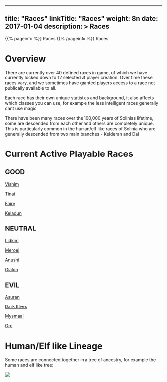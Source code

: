 
---
title: "Races"
linkTitle: "Races"
weight: 8n
date: 2017-01-04
description: >
 Races
---

{{% pageinfo %}}
Races
{{% /pageinfo %}}
Races

# Overview

There are currently over 40 defined races in game, of which we have currently locked down to 12 selected at player creation. Over time these races vary, and we sometimes have granted players access to a race not publically available to all.

Each race has their own unique statistics and background, it also affects which classes you can use, for example the  less intelligent races generally cant use magic

There have been many races over the 100,000 years of Solinias lifetime, some are descended from each other and others are completely unique. This is particularly common in the human/elf like races of Solinia who are generally descended from two main branches - Kelderan and Dal

# Current Active Playable Races

## GOOD

[Vishim](https://www.fallofanempire.com/docs/races/vishim/)

[Tinai](https://www.fallofanempire.com/docs/races/tinai/)

[Fairy](https://www.fallofanempire.com/docs/races/fairy/)

[Keladun](https://www.fallofanempire.com/docs/races/keladun/)

## NEUTRAL

[Lidkim](https://www.fallofanempire.com/docs/races/lidkim/)

[Meroei](https://www.fallofanempire.com/docs/races/meroei/)

[Anushi](https://www.fallofanempire.com/docs/races/anushi/)

[Gialon](https://www.fallofanempire.com/docs/races/gialon/)

## EVIL

[Asuran](https://www.fallofanempire.com/docs/races/asuran/)

[Dark Elves](https://www.fallofanempire.com/docs/races/dark-elves/)

[Mysmaal](https://www.fallofanempire.com/docs/races/mysmaal/)

[Orc](https://www.fallofanempire.com/docs/races/orc/)

# Human/Elf like Lineage

Some races are connected together in a tree of ancestry, for example the human and elf like tree:

![](https://www.fallofanempire.com/img/kelderananddallineage.png)

